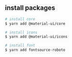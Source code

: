 ## install packages
```zsh
# install core
$ yarn add @material-ui/core

# install icons
$ yarn add @material-ui/icons

# install font
$ yarn add fontsource-roboto
```
